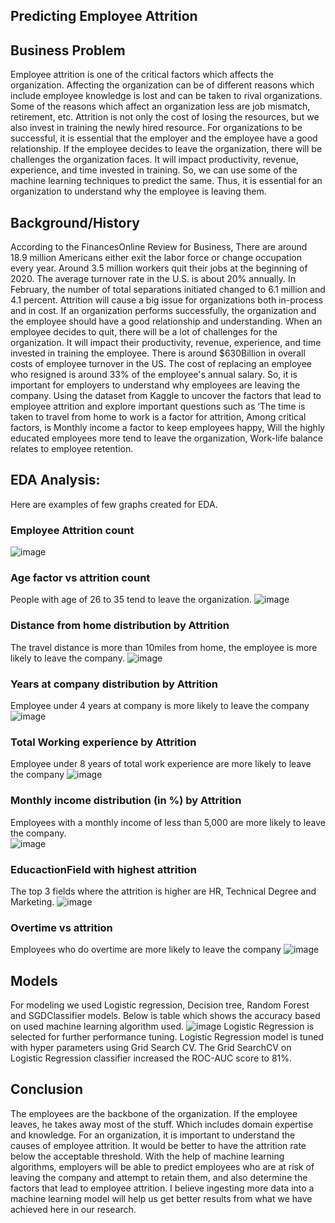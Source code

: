 
<h2> Predicting Employee Attrition</h2>

## Business Problem
Employee attrition is one of the critical factors which affects the organization. Affecting the organization can be of different reasons which include employee knowledge is lost and can be taken to rival organizations. Some of the reasons which affect an organization less are job mismatch, retirement, etc. Attrition is not only the cost of losing the resources, but we also invest in training the newly hired resource. For organizations to be successful, it is essential that the employer and the employee have a good relationship. If the employee decides to leave the organization, there will be challenges the organization faces. It will impact productivity, revenue, experience, and time invested in training. So, we can use some of the machine learning techniques to predict the same. Thus, it is essential for an organization to understand why the employee is leaving them.

## Background/History
According to the FinancesOnline Review for Business, There are around 18.9 million Americans either exit the labor force or change occupation every year. Around 3.5 million workers quit their jobs at the beginning of 2020. The average turnover rate in the U.S. is about 20% annually. In February, the number of total separations initiated changed to 6.1 million and 4.1 percent. Attrition will cause a big issue for organizations both in-process and in cost. If an organization performs successfully, the organization and the employee should have a good relationship and understanding. When an employee decides to quit, there will be a lot of challenges for the organization. It will impact their productivity, revenue, experience, and time invested in training the employee. There is around $630Billion in overall costs of employee turnover in the US. The cost of replacing an employee who resigned is around 33% of the employee's annual salary. So, it is important for employers to understand why employees are leaving the company. Using the dataset from Kaggle to uncover the factors that lead to employee attrition and explore important questions such as ‘The time is taken to travel from home to work is a factor for attrition, Among critical factors, is Monthly income a factor to keep employees happy, Will the highly educated employees more tend to leave the organization, Work-life balance relates to employee retention. 

## EDA Analysis: 
Here are examples of few graphs created for EDA.
### Employee Attrition count 
![image](https://user-images.githubusercontent.com/39715185/162350015-49b69cf9-98cd-4b53-978b-801942296746.png)

### Age factor vs attrition count
People with age of 26 to 35 tend to leave the organization.
![image](https://user-images.githubusercontent.com/39715185/162350104-cea5d530-5781-4b2a-aafb-52a7a4c14d4e.png)

### Distance from home distribution by Attrition
The travel distance is more than 10miles from home, the employee is more likely to leave the company. 
![image](https://user-images.githubusercontent.com/39715185/162350164-1b99ac0d-b612-4dd2-a933-bb24c75833e5.png)

### Years at company distribution by Attrition
Employee under 4 years at company is more likely to leave the company
![image](https://user-images.githubusercontent.com/39715185/162350249-54b6d9a8-d245-49ed-af52-76cbd1da0233.png)

### Total Working experience by Attrition
Employee under 8 years of total work experience are more likely to leave the company
![image](https://user-images.githubusercontent.com/39715185/162350299-8b5726c6-4f62-4865-b937-b70b0fbfa6b1.png)

### Monthly income distribution (in %) by Attrition
Employees with a monthly income of less than 5,000 are more likely to leave the company.  
![image](https://user-images.githubusercontent.com/39715185/162350356-67f0b395-2b9c-4f60-88f2-7c078de5ddd3.png)

### EducactionField with highest attrition
The top 3 fields where the attrition is higher are HR, Technical Degree and Marketing.
![image](https://user-images.githubusercontent.com/39715185/162350405-9a645f6d-d0dd-415d-b234-a35ef683de23.png)

### Overtime vs attrition
Employees who do overtime are more likely to leave the company
![image](https://user-images.githubusercontent.com/39715185/162350469-600592b5-872e-43dd-92d0-1c23b9ec47ad.png)

## Models 
For modeling we used Logistic regression, Decision tree, Random Forest and SGDClassifier models. Below is table which shows the accuracy based on used machine learning algorithm used.
![image](https://user-images.githubusercontent.com/39715185/162350589-4460112f-75db-4913-be19-8af465db325b.png)
Logistic Regression is selected for further performance tuning. Logistic Regression model is tuned with hyper parameters using Grid Search CV. The Grid SearchCV on Logistic Regression classifier increased the ROC-AUC score to 81%. 

## Conclusion
The employees are the backbone of the organization. If the employee leaves, he takes away most of the stuff. Which includes domain expertise and knowledge.  For an organization, it is important to understand the causes of employee attrition. It would be better to have the attrition rate below the acceptable threshold. With the help of machine learning algorithms, employers will be able to predict employees who are at risk of leaving the company and attempt to retain them, and also determine the factors that lead to employee attrition. I believe ingesting more data into a machine learning model will help us get better results from what we have achieved here in our research.


